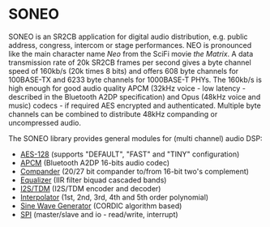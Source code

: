 # SONEO
<p>SONEO is an SR2CB application for digital audio distribution, e.g. public address, congress, intercom or stage performances. NEO is pronounced like the main character name <i>Neo</i> from the SciFi movie <i>the Matrix</i>. A data transmission rate of 20k SR2CB frames per second gives a byte channel speed of 160kb/s (20k times 8 bits) and offers 608 byte channels for 100BASE-TX and 6233 byte channels for 1000BASE-T PHYs. The 160kb/s is high enough for good audio quality APCM (32kHz voice - low latency - described in the Bluetooth A2DP specification) and Opus (48kHz voice and music) codecs - if required AES encrypted and authenticated. Multiple byte channels can be combined to distribute 48kHz companding or uncompressed audio.</p>
<p>The SONEO library provides general modules for (multi channel) audio DSP:</p>
<ul>
  <li><a href="lib/aes_enc.v">AES-128</a>  (supports "DEFAULT", "FAST" and "TINY" configuration)</li>
  <li><a href="lib/apcm_sbc4_enc.v">APCM</a>  (Bluetooth A2DP 16-bits audio codec)</li>
  <li><a href="lib/compander.v">Compander</a>  (20/27 bit compander to/from 16-bit two's complement)</li>
  <li><a href="lib/equalizer.v">Equalizer</a>  (IIR filter biquad cascaded bands)</li>
  <li><a href="lib/i2s_tdm_enc.v">I2S/TDM</a>  (I2S/TDM encoder and decoder)</li>
  <li><a href="lib/interpolator.v">Interpolator</a>  (1st, 2nd, 3rd, 4th and 5th order polynomial)</li>
  <li><a href="lib/sine_wg_cor.v">Sine Wave Generator</a>  (CORDIC algorithm based)</li>
  <li><a href="lib/spi_slave.v">SPI</a>  (master/slave and io - read/write, interrupt)</li>
</ul>
